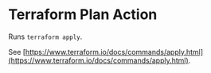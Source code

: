 # Terraform Plan Action
Runs `terraform apply`.

See [https://www.terraform.io/docs/commands/apply.html](https://www.terraform.io/docs/commands/apply.html).

